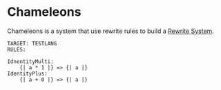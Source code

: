 Chameleons
==========
Chameleons is a system that use rewrite rules to build a [Rewrite System](https://en.wikipedia.org/wiki/Abstract_rewriting_system).


```
TARGET: TESTLANG
RULES:

IdnentityMulti:
    {| a * 1 |} => {| a |}
IdentityPlus:
    {| a + 0 |} => {| a |}
```
